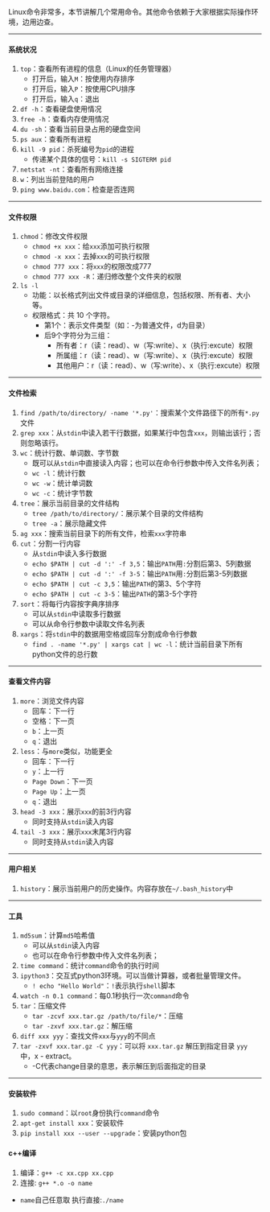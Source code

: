 Linux命令非常多，本节讲解几个常用命令。其他命令依赖于大家根据实际操作环境，边用边查。

***

#### 系统状况

1. `top`：查看所有进程的信息（Linux的任务管理器）
    - 打开后，输入`M`：按使用内存排序
    - 打开后，输入`P`：按使用CPU排序
    - 打开后，输入`q`：退出
2. `df -h`：查看硬盘使用情况
3. `free -h`：查看内存使用情况
4. `du -sh`：查看当前目录占用的硬盘空间
5. `ps aux`：查看所有进程
6. `kill -9 pid`：杀死编号为`pid`的进程
    - 传递某个具体的信号：`kill -s SIGTERM pid`
7. `netstat -nt`：查看所有网络连接
8. `w`：列出当前登陆的用户
9. `ping www.baidu.com`：检查是否连网

***

#### 文件权限

1. `chmod`：修改文件权限
    - `chmod +x xxx`：给`xxx`添加可执行权限
    - `chmod -x xxx`：去掉`xxx`的可执行权限
    - `chmod 777 xxx`：将`xxx`的权限改成777
    - `chmod 777 xxx -R`：递归修改整个文件夹的权限
2. ​`​ls -l`
    - ​​功能​​：以长格式列出文件或目录的详细信息，包括权限、所有者、大小等。
    - ​权限格式​​：共 10 个字符。
      - 第1个：表示文件类型（如：-为普通文件，d为目录）
      - 后9个字符分为三组：
          - 所有者：r（读：read）、w（写:write）、x（执行:excute）权限
          - 所属组：r（读：read）、w（写:write）、x（执行:excute）权限
          - 其他用户：r（读：read）、w（写:write）、x（执行:excute）权限

***

#### 文件检索

1. `find /path/to/directory/ -name '*.py'`：搜索某个文件路径下的所有`*.py`文件
2. `grep xxx`：从`stdin`中读入若干行数据，如果某行中包含`xxx`，则输出该行；否则忽略该行。
3. `wc`：统计行数、单词数、字节数
    - 既可以从`stdin`中直接读入内容；也可以在命令行参数中传入文件名列表；
    - `wc -l`：统计行数
    - `wc -w`：统计单词数
    - `wc -c`：统计字节数
4. `tree`：展示当前目录的文件结构
    - `tree /path/to/directory/`：展示某个目录的文件结构
    - `tree -a`：展示隐藏文件
5. `ag xxx`：搜索当前目录下的所有文件，检索`xxx`字符串
6. `cut`：分割一行内容
    - 从`stdin`中读入多行数据
    - `echo $PATH | cut -d ':' -f 3,5`：输出`PATH`用`:`分割后第3、5列数据
    - `echo $PATH | cut -d ':' -f 3-5`：输出`PATH`用`:`分割后第3-5列数据
    - `echo $PATH | cut -c 3,5`：输出`PATH`的第3、5个字符
    - `echo $PATH | cut -c 3-5`：输出`PATH`的第3-5个字符
7. `sort`：将每行内容按字典序排序
    - 可以从`stdin`中读取多行数据
    - 可以从命令行参数中读取文件名列表
8. `xargs`：将`stdin`中的数据用空格或回车分割成命令行参数
    - `find . -name '*.py' | xargs cat | wc -l`：统计当前目录下所有python文件的总行数

***

#### 查看文件内容

1. `more`：浏览文件内容
    - 回车：下一行
    - 空格：下一页
    - `b`：上一页
    - `q`：退出
2. `less`：与`more`类似，功能更全
    - 回车：下一行
    - `y`：上一行
    - `Page Down`：下一页
    - `Page Up`：上一页
    - `q`：退出
3. `head -3 xxx`：展示`xxx`的前3行内容
    - 同时支持从`stdin`读入内容
4. `tail -3 xxx`：展示`xxx`末尾3行内容
    - 同时支持从`stdin`读入内容

***

#### 用户相关

1. `history`：展示当前用户的历史操作。内容存放在`~/.bash_history`中

***

#### 工具

1. `md5sum`：计算`md5`哈希值
    - 可以从`stdin`读入内容
    - 也可以在命令行参数中传入文件名列表；
2. `time command`：统计`command`命令的执行时间
3. `ipython3`：交互式python3环境。可以当做计算器，或者批量管理文件。
    - `! echo "Hello World"`：`!`表示执行`shell`脚本
4. `watch -n 0.1 command`：每0.1秒执行一次`command`命令
5. `tar`：压缩文件
    - `tar -zcvf xxx.tar.gz /path/to/file/*`：压缩
    - `tar -zxvf xxx.tar.gz`：解压缩
6. `diff xxx yyy`：查找文件`xxx`与`yyy`的不同点
7. `tar -zxvf xxx.tar.gz -C yyy`：可以将 `xxx.tar.gz` 解压到指定目录 `yyy` 中，x - extract。
    - -C代表change目录的意思，表示解压到后面指定的目录

***

#### 安装软件

1. `sudo command`：以`root`身份执行`command`命令
2. `apt-get install xxx`：安装软件 
3. `pip install xxx --user --upgrade`：安装python包

#### c++编译
1. 编译：`g++ -c xx.cpp xx.cpp`
2. 连接: `g++ *.o -o name`
 - `name`自己任意取
执行直接:`./name` 
